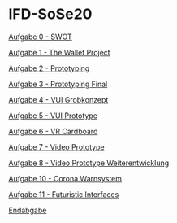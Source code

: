 # IFD-SoSe20

<a href="https://github.com/ar134/IFD-SoSe20/blob/master/Aufgabe_0.zip">Aufgabe 0 - SWOT</a>

<a href="https://github.com/ar134/IFD-SoSe20/blob/master/Aufgabe%201%20-%20The%20Wallet%20Project.pdf">Aufgabe 1 - The Wallet Project</a>

<a href="https://github.com/ar134/IFD-SoSe20/tree/master/Aufgabe%202">Aufgabe 2 - Prototyping</a>

<a href="https://raw.githack.com/ar134/IFD-SoSe20/master/Aufgabe_3/index.html">Aufgabe 3 - Prototyping Final</a>

<a href="https://github.com/ar134/IFD-SoSe20/tree/master/Aufgabe_4/ID_Aufgabe_4.png">Aufgabe 4 - VUI Grobkonzept</a>

<a href="https://rawcdn.githack.com/ar134/IFD-SoSe20/0c31af2be15ed534e8ee89f6c7c1dd62d953fd8c/Aufgabe_5/Aufgabe_5_VUI/playground-artyom.html">Aufgabe 5 - VUI Prototype</a>

<a href="https://github.com/ar134/IFD-SoSe20/blob/master/Aufgabe_6/Aufgabe_6.pdf">Aufgabe 6 - VR Cardboard</a>

<a href="https://github.com/ar134/IFD-SoSe20/blob/master/Aufgabe_7/Aufgabe_7.md">Aufgabe 7 - Video Prototype</a>

<a href="https://github.com/ar134/IFD-SoSe20/blob/master/Aufgabe_8/Aufgabe_8.md">Aufgabe 8 - Video Prototype Weiterentwicklung</a>

<a href="https://github.com/ar134/IFD-SoSe20/blob/master/Aufgabe_10/Aufgabe_10.md">Aufgabe 10 - Corona Warnsystem</a>

<a href="https://github.com/ar134/IFD-SoSe20/blob/master/Aufgabe_11/Aufgabe_11.md">Aufgabe 11 - Futuristic Interfaces</a>

<a href="https://github.com/ar134/IFD-SoSe20/blob/master/Endaufgabe/Endaufgabe.md">Endabgabe</a>
